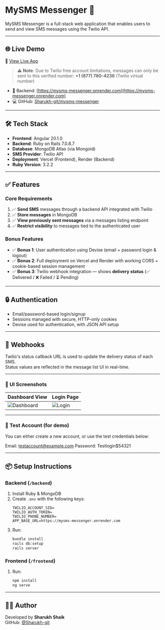 # MySMS Messenger 📩

MySMS Messenger is a full-stack web application that enables users to send and view SMS messages using the Twilio API.

---

## 🌐 Live Demo

🔗 [View Live App](https://mysms-messenger.vercel.app) 

> ⚠️ **Note**: Due to Twilio free account limitations, messages can only be sent to this verified number: **+1 (877) 780-4236** (Twilio virtual number)

- 🔧 Backend: [https://mysms-messenger.onrender.com](https://mysms-messenger.onrender.com)  
- 💻 GitHub: [Sharukh-git/mysms-messenger](https://github.com/Sharukh-git/mysms-messenger)

---

## 🛠️ Tech Stack

- **Frontend**: Angular 20.1.0  
- **Backend**: Ruby on Rails 7.0.8.7  
- **Database**: MongoDB Atlas (via Mongoid)  
- **SMS Provider**: Twilio API  
- **Deployment**: Vercel (Frontend), Render (Backend)  
- **Ruby Version**: 3.2.2  

---

## ✅ Features

### Core Requirements
1. ✅ **Send SMS** messages through a backend API integrated with Twilio  
2. ✅ **Store messages** in MongoDB  
3. ✅ **View previously sent messages** via a messages listing endpoint  
4. ✅ **Restrict visibility** to messages tied to the authenticated user  

### Bonus Features
- ✅ **Bonus 1**: User authentication using Devise (email + password login & logout)
- ✅ **Bonus 2**: Full deployment on Vercel and Render with working CORS + cookie-based session management
- ✅ **Bonus 3**: Twilio webhook integration — shows **delivery status** (✅ Delivered / ❌ Failed / ⏳ Pending)

---

## 🔒 Authentication

- Email/password-based login/signup  
- Sessions managed with secure, HTTP-only cookies  
- Devise used for authentication, with JSON API setup

---

## 🔁 Webhooks

Twilio's status callback URL is used to update the delivery status of each SMS.  
Status values are reflected in the message list UI in real-time.

---

### 📸 UI Screenshots

| **Dashboard View** | **Login Page** |
|--------------------|----------------|
| ![Dashboard](https://private-user-images.githubusercontent.com/175901016/464841156-4b1a1e1d-99c0-4645-94d1-f9631052914f.png) | ![Login](https://private-user-images.githubusercontent.com/175901016/464841157-7799b8d2-dea0-41ef-81a0-e64477d06243.png) |

---

### 🧪 Test Account (for demo)

You can either create a new account, or use the test credentials below:

Email: testaccount@example.com
Password: Testlogin$54321

---

## 📦 Setup Instructions

### Backend (`/backend`)
1. Install Ruby & MongoDB
2. Create `.env` with the following keys:
    ```env
    TWILIO_ACCOUNT_SID=
    TWILIO_AUTH_TOKEN=
    TWILIO_PHONE_NUMBER=
    APP_BASE_URL=https://mysms-messenger.onrender.com
    ```
3. Run:
    ```bash
    bundle install
    rails db:setup
    rails server
    ```

### Frontend (`/frontend`)
1. Run:
    ```bash
    npm install
    ng serve
    ```

---

## 👨‍💻 Author

Developed by **Sharukh Shaik**  
GitHub: [@Sharukh-git](https://github.com/Sharukh-git)

